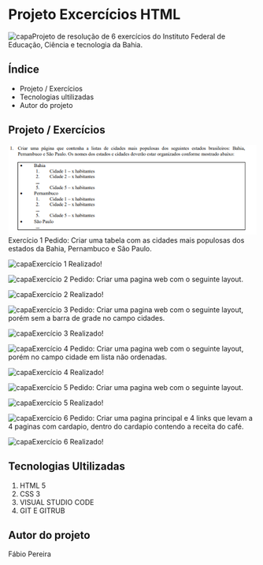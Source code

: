 # Projeto Excercícios HTML
![capa](https://tudosobrehospedagemdesites.com.br/site/wp-content/uploads/2013/10/o-que-e-html-destaque-1.png)Projeto de resolução de 6 exercícios do Instituto Federal de Educação, Ciência e tecnologia da Bahia. 
## Índice
- Projeto / Exercícios
- Tecnologias ultilizadas
- Autor do projeto
 

## Projeto / Exercícios

![EX01](imagens/ex01pedido.PNG)
Exercício 1 Pedido: Criar uma tabela com as cidades mais populosas dos estados da Bahia, Pernambuco e São Paulo.


![capa](ex01%20realizado.PNG)Exercício 1 Realizado!

![capa](ex02%20pedido.PNG)Exercício 2 Pedido: Criar uma pagina web com o seguinte layout. 


![capa](ex02%20realizado.PNG)Exercício 2 Realizado!

![capa](ex03%20pedido.PNG)Exercício 3 Pedido: Criar uma pagina web com o seguinte layout, porém sem a barra de grade no campo cidades.


![capa](ex03%20realizado.PNG)Exercício 3 Realizado!

![capa](ex04%20pedido.PNG)Exercício 4 Pedido: Criar uma pagina web com o seguinte layout, porém no campo cidade em lista não ordenadas.


![capa](ex04%20realizado.PNG)Exercício 4 Realizado!

![capa](ex05%20pedido.PNG)Exercício 5 Pedido: Criar uma pagina web com o seguinte layout. 


![capa](ex05%20realizado.PNG)Exercício 5 Realizado!

![capa](ex06%20pedido.PNG)Exercício 6 Pedido: Criar uma pagina principal e 4 links que levam a 4 paginas com cardapio, dentro do cardapio contendo a receita do café. 


![capa](ex06%20realizado.PNG)Exercício 6 Realizado!

## Tecnologias Ultilizadas
1. HTML 5
1. CSS 3
1. VISUAL STUDIO CODE
1. GIT E GITRUB

## Autor do projeto
Fábio Pereira
